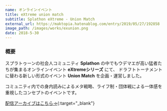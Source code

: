 ```yaml
---
name: オンラインイベント
title: eXtreme union match
subtitle: Splathon eXtreme - Union Match
external_url: https://maktopia.hatenablog.com/entry/2019/05/27/192858
image_path: /images/works/exunion.png
date: 2018-5-30
---
```


### 概要
スプラトゥーンの社会人コミュニティ **Splathon** の中でもウデマエが高い猛者たちが集まるオンラインイベント **eXtremeシリーズ** にて、
ドラフトトーナメントに替わる新しい形式のイベント **Union Match** を企画・運営しました。

コミュニティ内での身内読みによるメタ戦略、ライフ制・団体戦による一体感を重視したコンセプトのイベントです。

[配信アーカイブはこちら→](https://www.openrec.tv/live/e2zwwmgnwzo){:target="_blank"}
